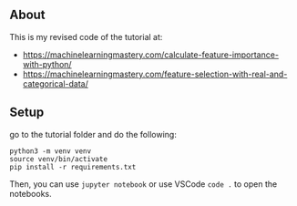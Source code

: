 ## About

This is my revised code of the tutorial at:
- https://machinelearningmastery.com/calculate-feature-importance-with-python/
- https://machinelearningmastery.com/feature-selection-with-real-and-categorical-data/

## Setup

go to the tutorial folder and do the following:

```
python3 -m venv venv
source venv/bin/activate
pip install -r requirements.txt
```
Then, you can use `jupyter notebook` or use VSCode `code .` to open the notebooks.

